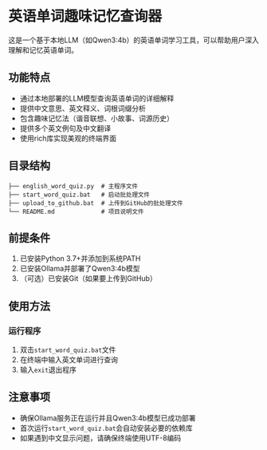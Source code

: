 # 英语单词趣味记忆查询器

这是一个基于本地LLM（如Qwen3:4b）的英语单词学习工具，可以帮助用户深入理解和记忆英语单词。

## 功能特点
- 通过本地部署的LLM模型查询英语单词的详细解释
- 提供中文意思、英文释义、词根词缀分析
- 包含趣味记忆法（谐音联想、小故事、词源历史）
- 提供多个英文例句及中文翻译
- 使用rich库实现美观的终端界面

## 目录结构
```
├── english_word_quiz.py  # 主程序文件
├── start_word_quiz.bat   # 启动批处理文件
├── upload_to_github.bat  # 上传到GitHub的批处理文件
└── README.md             # 项目说明文件
```

## 前提条件
1. 已安装Python 3.7+并添加到系统PATH
2. 已安装Ollama并部署了Qwen3:4b模型
3. （可选）已安装Git（如果要上传到GitHub）

## 使用方法
### 运行程序
1. 双击`start_word_quiz.bat`文件
2. 在终端中输入英文单词进行查询
3. 输入`exit`退出程序


## 注意事项
- 确保Ollama服务正在运行并且Qwen3:4b模型已成功部署
- 首次运行`start_word_quiz.bat`会自动安装必要的依赖库
- 如果遇到中文显示问题，请确保终端使用UTF-8编码

